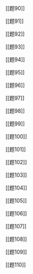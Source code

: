 

[[题90]]

[[题91]]

[[题92]]

[[题93]]

[[题94]]

[[题95]]

[[题96]]

[[题97]]

[[题98]]

[[题99]]

[[题100]]

[[题101]]

[[题102]]

[[题103]]

[[题104]]

[[题105]]

[[题106]]

[[题107]]

[[题108]]

[[题109]]

[[题110]]